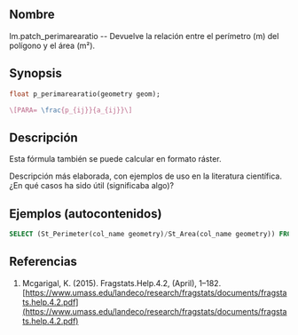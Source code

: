 ## Nombre
lm.patch_perimarearatio --  Devuelve la relación entre el perímetro (m) del polígono y el área (m²). 

## Synopsis

```sql
float p_perimarearatio(geometry geom);
```

```tex
\[PARA= \frac{p_{ij}}{a_{ij}}\]
```

## Descripción

Esta fórmula también se puede calcular en formato ráster.

Descripción más elaborada, con ejemplos de uso en la literatura científica. ¿En qué casos ha sido útil (significaba algo)?


## Ejemplos (autocontenidos)

```sql
SELECT (St_Perimeter(col_name geometry)/St_Area(col_name geometry)) FROM table_name;
```

## Referencias

1. Mcgarigal, K. (2015). Fragstats.Help.4.2, (April), 1–182. [https://www.umass.edu/landeco/research/fragstats/documents/fragstats.help.4.2.pdf](https://www.umass.edu/landeco/research/fragstats/documents/fragstats.help.4.2.pdf)
